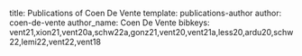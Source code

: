 title: Publications of Coen De Vente
template: publications-author
author: coen-de-vente
author_name: Coen De Vente
bibkeys: vent21,xion21,vent20a,schw22a,gonz21,vent20,vent21a,less20,ardu20,schw22,lemi22,vent22,vent18